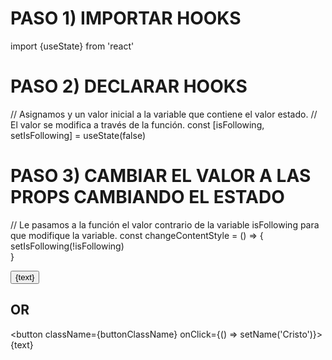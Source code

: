 # PASO 1) IMPORTAR HOOKS

import {useState} from 'react'

# PASO 2) DECLARAR HOOKS

// Asignamos y un valor inicial a la variable que contiene el valor estado.
// El valor se modifica a través de la función.
const [isFollowing, setIsFollowing] = useState(false)

# PASO 3) CAMBIAR EL VALOR A LAS PROPS CAMBIANDO EL ESTADO

// Le pasamos a la función el valor contrario de la variable isFollowing para que modifique la variable.
const changeContentStyle = () => {
  setIsFollowing(!isFollowing)      
}

<button className={buttonClassName} onClick={changeContentStyle}>
  {text}
</button>

## OR

<button className={buttonClassName} onClick={() => setName('Cristo')}>
  {text}
</button>
